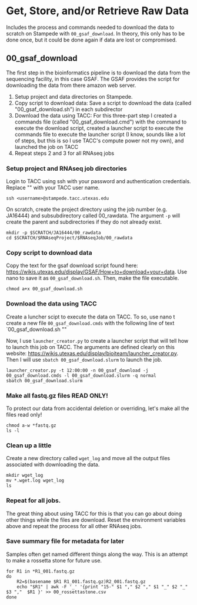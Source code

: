 # Get, Store, and/or Retrieve Raw Data

Includes the process and commands needed to download the data to scratch on Stampede with `00_gsaf_download`. In theory, this only has to be done once, but it could be done again if data are lost or compromised. 


## 00_gsaf_download 

The first step in the bioinformatics pipeline is to download the data from the sequencing facility, in this case GSAF. The GSAF provides the script for downloading the data from there amazon web server. 

1. Setup project and data directories on Stampede.
2. Copy script to download data: Save a script to download the data (called "00_gsaf_download.sh") in each subdirector  
3. Download the data using TACC: For this three-part step I created a commands file (called "00_gsaf_download.cmd") with the command to execute the download script,  created a launcher script to execute the commands file to execute the launcher script (I know, sounds like a lot of steps, but this is so I use TACC's compute power not my own), and launched the job on TACC  
4. Repeat steps 2 and 3 for all RNAseq jobs 

### Setup project and RNAseq job directories 

Login to TACC using ssh with your password and authentication credentials. Replace "<username>" with your TACC user name. 

~~~ {.bash}
ssh <username>@stampede.tacc.utexas.edu
~~~

On scratch, create the project directory using the job number (e.g. JA16444) and subsubdirectory called 00_rawdata. The argument `-p` will create the parent and subdirectories if they do not already exist.

~~~ {.bash}
mkdir -p $SCRATCH/JA16444/00_rawdata
cd $SCRATCH/$RNAseqProject/$RNAseqJob/00_rawdata
~~~

### Copy script to download data 
Copy the text for the gsaf download script found here: https://wikis.utexas.edu/display/GSAF/How+to+download+your+data. Use nano to save it as `00_gsaf_download.sh`. Then, make the file executable.

~~~ {.bash}
chmod a+x 00_gsaf_download.sh
~~~


### Download the data using TACC
Create a luncher scipt to execute the data on TACC. To so, use nano t create a new file `00_gsaf_download.cmds` with the following line of text `00_gsaf_download.sh "<amazonwebaddress>"

Now, I use `launcher_creator.py` to create a launcher script that will tell how to launch this job on TACC. The arguments are defined clearly on this website: https://wikis.utexas.edu/display/bioiteam/launcher_creator.py. Then I will use `sbatch 00_gsaf_download.slurm` to launch the job.

~~~ {.bash}
launcher_creator.py -t 12:00:00 -n 00_gsaf_download -j 00_gsaf_download.cmds -l 00_gsaf_download.slurm -q normal
sbatch 00_gsaf_download.slurm
~~~

### Make all fastq.gz files READ ONLY!

To protect our data from accidental deletion or overriding, let's make all the files read only!

~~~ {.bash}
chmod a-w *fastq.gz
ls -l
~~~

### Clean up a little

Create a new directory called `wget_log` and move all the output files associated with downloading the data.

~~~ {.bash}
mkdir wget_log
mv *.wget.log wget_log
ls
~~~

### Repeat for all jobs. 
The great thing about using TACC for this is that you can go about doing other things while the files are download. Reset the environment variables above and repeat the process for all other RNAseq jobs.

### Save summary file for metadata for later

Samples often get named different things along the way. This is an attempt to make a rossetta stone for future use. 

~~~ {.bash}
for R1 in *R1_001.fastq.gz
do   
	R2=$(basename $R1 R1_001.fastq.gz)R2_001.fastq.gz
	echo "$R1" | awk -F '_' '{print "15-" $1 "," $2 "," $1 "_" $2 "_" $3 ","  $R1 }' >> 00_rossettastone.csv
done
~~~
